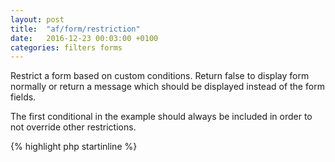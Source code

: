 ```yaml
---
layout: post
title:  "af/form/restriction"
date:   2016-12-23 00:03:00 +0100
categories: filters forms
---
```


Restrict a form based on custom conditions. Return false to display form normally or return a message which should be displayed instead of the form fields.

The first conditional in the example should always be included in order to not override other restrictions.

{% highlight php startinline %}
<?php

function restrict_form( $restriction, $form, $args ) {
	
	// Added in case another restriction already applies
	if ( $restriction ) {
	    return $restriction;
	}
	
	if ( condition_to_hide_form ) {
	    return 'This message will be displayed instead of the form';
	}
	
	return false;
}
add_filter( 'af/form/restriction', 'restrict_form' );
add_filter( 'af/form/restriction/id=FORM_ID', 'restrict_form' );
add_filter( 'af/form/restriction/key=FORM_KEY', 'restrict_form' );

{% endhighlight %}